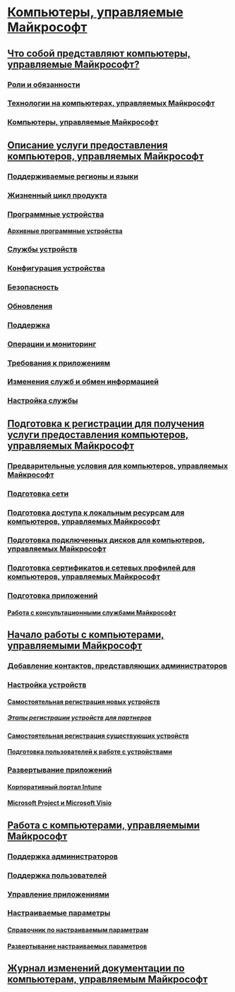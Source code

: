 # [Компьютеры, управляемые Майкрософт](index.yml)
## [Что собой представляют компьютеры, управляемые Майкрософт?](intro/index.md)
### [Роли и обязанности](intro/roles-and-responsibilities.md)
### [Технологии на компьютерах, управляемых Майкрософт](intro/technologies.md)
### [Компьютеры, управляемые Майкрософт](MMD-and-ITSM.md)
## [Описание услуги предоставления компьютеров, управляемых Майкрософт](service-description/index.md)
### [Поддерживаемые регионы и языки](service-description/regions-languages.md)
### [Жизненный цикл продукта](service-description/device-lifecycle.md)
### [Программные устройства](service-description/device-list.md)
#### [Архивные программные устройства](service-description/archived-device-list.md)
### [Службы устройств](service-description/device-services.md)
### [Конфигурация устройства](service-description/device-policies.md)
### [Безопасность](service-description/security.md)
### [Обновления](service-description/updates.md)
### [Поддержка](service-description/support.md)
### [Операции и мониторинг](service-description/operations-and-monitoring.md)
### [Требования к приложениям](service-description/mmd-app-requirements.md)
### [Изменения служб и обмен информацией](service-description/servicechanges.md)
### [Настройка службы](service-description/customizing.md)
## [Подготовка к регистрации для получения услуги предоставления компьютеров, управляемых Майкрософт](get-ready/index.md)
### [Предварительные условия для компьютеров, управляемых Майкрософт](get-ready/prerequisites.md)
### [Подготовка сети](get-ready/network.md)
### [Подготовка доступа к локальным ресурсам для компьютеров, управляемых Майкрософт](get-ready/authentication.md)
### [Подготовка подключенных дисков для компьютеров, управляемых Майкрософт](get-ready/mapped-drives.md)
### [Подготовка сертификатов и сетевых профилей для компьютеров, управляемых Майкрософт](get-ready/certs-wifi-lan.md)
### [Подготовка приложений](get-ready/apps.md)
#### [Работа с консультационными службами Майкрософт](get-ready/apps-MCS.md)
## [Начало работы с компьютерами, управляемыми Майкрософт](get-started/index.md)
### [Добавление контактов, представляющих администраторов](get-started/add-admin-contacts.md)
### [Настройка устройств](get-started/set-up-devices.md)
#### [Самостоятельная регистрация новых устройств](get-started/register-devices-self.md)
##### [Этапы регистрации устройств для партнеров](get-started/register-devices-partner.md)
#### [Самостоятельная регистрация существующих устройств](get-started/register-reused-devices-self.md)
#### [Подготовка пользователей к работе с устройствами](get-started/get-started-devices.md)
### [Развертывание приложений](get-started/deploy-apps.md)
#### [Корпоративный портал Intune](get-started/company-portal.md)
#### [Microsoft Project и Microsoft Visio](get-started/project-visio.md)
## [Работа с компьютерами, управляемыми Майкрософт](working-with-managed-desktop/index.md)
### [Поддержка администраторов](working-with-managed-desktop/admin-support.md)
### [Поддержка пользователей](working-with-managed-desktop/end-user-support.md)
### [Управление приложениями](working-with-managed-desktop/manage-apps.md)
### [Настраиваемые параметры](working-with-managed-desktop/config-setting-overview.md)
#### [Справочник по настраиваемым параметрам](working-with-managed-desktop/config-setting-ref.md)
#### [Развертывание настраиваемых параметров](working-with-managed-desktop/config-setting-deploy.md)
## [Журнал изменений документации по компьютерам, управляемым Майкрософт](change-history-managed-desktop.md)

